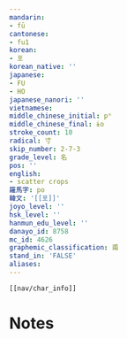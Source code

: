 ```yaml
---
mandarin:
- fū
cantonese:
- fu1
korean:
- 포
korean_native: ''
japanese:
- FU
- HO
japanese_nanori: ''
vietnamese:
middle_chinese_initial: pʰ
middle_chinese_final: ɨo
stroke_count: 10
radical: 寸
skip_number: 2-7-3
grade_level: 名
pos: ''
english:
- scatter crops
羅馬字: po
韓文: '[[포]]'
joyo_level: ''
hsk_level: ''
hanmun_edu_level: ''
danayo_id: 8758
mc_id: 4626
graphemic_classification: 甫
stand_in: 'FALSE'
aliases:
---
```

```meta-bind-embed
[[nav/char_info]]
```

# Notes
